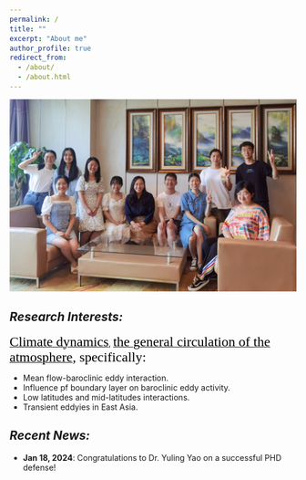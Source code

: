 ```yaml
---
permalink: /
title: ""
excerpt: "About me"
author_profile: true
redirect_from: 
  - /about/
  - /about.html
---
```


![groupphoto1](/images/groupphoto1.JPG)

<!--<div align="left">
<img src = "https://upload.wikimedia.org/wikipedia/commons/thumb/9/9c/Earth_Global_Circulation_-_en.svg/1920px-Earth_Global_Circulation_-_en.svg.png" width="500">
</div>
-->
<!-- #<font face = "Times New Roman" color=black size=7>Research Interests:</font>-->

## *Research Interests:*

[<font face = "Times New Roman" color=black size=5>Climate dynamics</font>](https://en.wikipedia.org/wiki/Climate_Dynamics), [<font face = "Times New Roman" color=black size=5>the general circulation of the atmosphere</font>](https://en.wikipedia.org/wiki/Atmospheric_circulation)<font face = "Times New Roman" color=black size=5>, specifically:</font>

+ Mean flow-baroclinic eddy interaction.
+ Influence pf boundary layer on baroclinic eddy activity.
+ Low latitudes and mid-latitudes interactions.
+ Transient eddyies in East Asia.

## *Recent News:*

+ **Jan 18, 2024**: Congratulations to Dr. Yuling Yao on a successful PHD defense!

